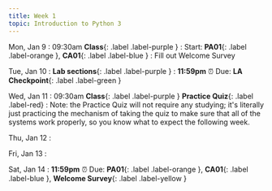 ```yaml
---
title: Week 1
topic: Introduction to Python 3
---
```





Mon, Jan 9
: 09:30am **Class**{: .label .label-purple }
: Start: **PA01**{: .label .label-orange }, **CA01**{: .label .label-blue }
: Fill out Welcome Survey

Tue, Jan 10
: **Lab sections**{: .label .label-purple }
: **11:59pm**  ⏰  Due: **LA Checkpoint**{: .label .label-green }

Wed, Jan 11
: 09:30am **Class**{: .label .label-purple } **Practice Quiz**{: .label .label-red}
: Note: the Practice Quiz will not require any studying; it's literally just practicing the mechanism of taking the quiz to make sure that all of the systems work properly, so you know what to expect the following week.

Thu, Jan 12
: [](#)

Fri, Jan 13
: [](#)

Sat, Jan 14
: **11:59pm**  ⏰  Due: **PA01**{: .label .label-orange }, **CA01**{: .label .label-blue }, **Welcome Survey**{: .label .label-yellow }



